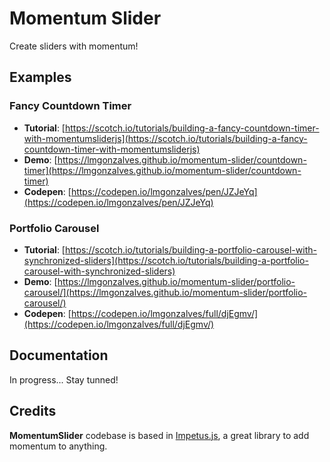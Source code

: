 # Momentum Slider

Create sliders with momentum!

## Examples

### Fancy Countdown Timer

- **Tutorial**: [https://scotch.io/tutorials/building-a-fancy-countdown-timer-with-momentumsliderjs](https://scotch.io/tutorials/building-a-fancy-countdown-timer-with-momentumsliderjs)
- **Demo**: [https://lmgonzalves.github.io/momentum-slider/countdown-timer](https://lmgonzalves.github.io/momentum-slider/countdown-timer)
- **Codepen**: [https://codepen.io/lmgonzalves/pen/JZJeYq](https://codepen.io/lmgonzalves/pen/JZJeYq)

### Portfolio Carousel

- **Tutorial**: [https://scotch.io/tutorials/building-a-portfolio-carousel-with-synchronized-sliders](https://scotch.io/tutorials/building-a-portfolio-carousel-with-synchronized-sliders)
- **Demo**: [https://lmgonzalves.github.io/momentum-slider/portfolio-carousel/](https://lmgonzalves.github.io/momentum-slider/portfolio-carousel/)
- **Codepen**: [https://codepen.io/lmgonzalves/full/djEgmv/](https://codepen.io/lmgonzalves/full/djEgmv/)

## Documentation

In progress... Stay tunned!

## Credits

**MomentumSlider** codebase is based in [Impetus.js](http://chrisbateman.github.io/impetus), a great library to add momentum to anything.
